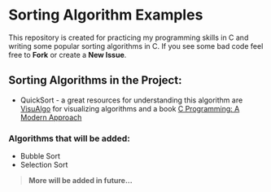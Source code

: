 # Sorting Algorithm Examples

This repository is created for practicing my programming skills in C and writing some popular sorting algorithms in C. 
If you see some bad code feel free to **Fork** or create a **New Issue**.


## Sorting Algorithms in the Project:

- QuickSort - a great resources for understanding this algorithm are [VisuAlgo](https://visualgo.net/en/sorting) for visualizing algorithms and a book [C Programming: A Modern Approach](http://knking.com/books/c/)

### Algorithms that will be added:

- Bubble Sort
- Selection Sort
> **More will be added in future...**